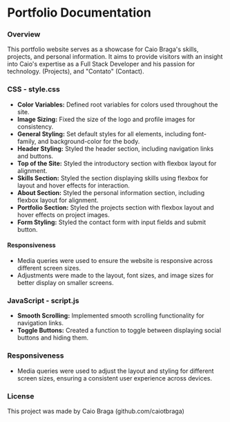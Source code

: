 # Portfolio Documentation

### Overview

This portfolio website serves as a showcase for Caio Braga's skills, projects, and personal information. It aims to provide visitors with an insight into Caio's expertise as a Full Stack Developer and his passion for technology.
 (Projects), and "Contato" (Contact).

### CSS - style.css

- **Color Variables:** Defined root variables for colors used throughout the site.
- **Image Sizing:** Fixed the size of the logo and profile images for consistency.
- **General Styling:** Set default styles for all elements, including font-family, and background-color for the body.
- **Header Styling:** Styled the header section, including navigation links and buttons.
- **Top of the Site:** Styled the introductory section with flexbox layout for alignment.
- **Skills Section:** Styled the section displaying skills using flexbox for layout and hover effects for interaction.
- **About Section:** Styled the personal information section, including flexbox layout for alignment.
- **Portfolio Section:** Styled the projects section with flexbox layout and hover effects on project images.
- **Form Styling:** Styled the contact form with input fields and submit button.

#### Responsiveness

- Media queries were used to ensure the website is responsive across different screen sizes.
- Adjustments were made to the layout, font sizes, and image sizes for better display on smaller screens.

### JavaScript - script.js

- **Smooth Scrolling:** Implemented smooth scrolling functionality for navigation links.
- **Toggle Buttons:** Created a function to toggle between displaying social buttons and hiding them.

### Responsiveness

- Media queries were used to adjust the layout and styling for different screen sizes, ensuring a consistent user experience across devices.

### License
This project was made by Caio Braga (github.com/caiotbraga)
